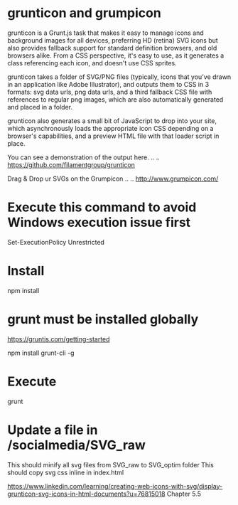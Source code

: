 # grunticon and grumpicon

grunticon is a Grunt.js task that makes it easy to manage icons and background images for all devices, preferring HD (retina) SVG icons but also provides fallback support for standard definition browsers, and old browsers alike. From a CSS perspective, it's easy to use, as it generates a class referencing each icon, and doesn't use CSS sprites.

grunticon takes a folder of SVG/PNG files (typically, icons that you've drawn in an application like Adobe Illustrator), and outputs them to CSS in 3 formats: svg data urls, png data urls, and a third fallback CSS file with references to regular png images, which are also automatically generated and placed in a folder.

grunticon also generates a small bit of JavaScript to drop into your site, which asynchronously loads the appropriate icon CSS depending on a browser's capabilities, and a preview HTML file with that loader script in place.

You can see a demonstration of the output here.
..
..
https://github.com/filamentgroup/grunticon

Drag & Drop ur SVGs on the Grumpicon
..
..
http://www.grumpicon.com/

# Execute this command to avoid Windows execution issue first

Set-ExecutionPolicy Unrestricted

# Install

npm install

# grunt must be installed globally

https://gruntjs.com/getting-started

npm install grunt-cli -g

# Execute

grunt

# Update a file in /socialmedia/SVG_raw

This should minify all svg files from SVG_raw to SVG_optim folder
This should copy svg css inline in index.html

https://www.linkedin.com/learning/creating-web-icons-with-svg/display-grunticon-svg-icons-in-html-documents?u=76815018
Chapter 5.5
